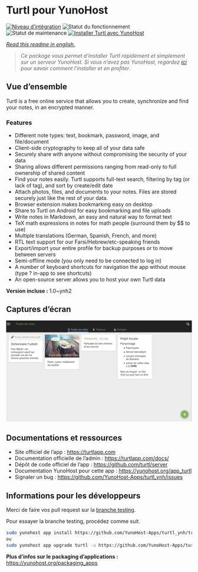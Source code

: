 <!--
N.B.: This README was automatically generated by https://github.com/YunoHost/apps/tree/master/tools/README-generator
It shall NOT be edited by hand.
-->

# Turtl pour YunoHost

[![Niveau d’intégration](https://dash.yunohost.org/integration/turtl.svg)](https://dash.yunohost.org/appci/app/turtl) ![Statut du fonctionnement](https://ci-apps.yunohost.org/ci/badges/turtl.status.svg) ![Statut de maintenance](https://ci-apps.yunohost.org/ci/badges/turtl.maintain.svg)
[![Installer Turtl avec YunoHost](https://install-app.yunohost.org/install-with-yunohost.svg)](https://install-app.yunohost.org/?app=turtl)

*[Read this readme in english.](./README.md)*

> *Ce package vous permet d’installer Turtl rapidement et simplement sur un serveur YunoHost.
Si vous n’avez pas YunoHost, regardez [ici](https://yunohost.org/#/install) pour savoir comment l’installer et en profiter.*

## Vue d’ensemble

Turtl is a free online service that allows you to create, synchronize and find your notes, in an encrypted manner. 

### Features

- Different note types: text, bookmark, password, image, and file/document
- Client-side cryptography to keep all of your data safe
- Securely share with anyone without compromising the security of your data
- Sharing allows different permissions ranging from read-only to full ownership of shared content
- Find your notes easily. Turtl supports full-text search, filtering by tag (or lack of tag), and sort by create/edit date
- Attach photos, files, and documents to your notes. Files are stored securely just like the rest of your data.
- Browser extension makes bookmarking easy on desktop
- Share to Turtl on Android for easy bookmarking and file uploads
- Write notes in Markdown, an easy and natural way to format text
- TeX math expressions in notes for math people (surround them by $$ to use)
- Multiple translations (German, Spanish, French, and more)
- RTL text support for our Farsi/Hebrew/etc-speaking friends
- Export/import your entire profile for backup purposes or to move between servers
- Semi-offline mode (you only need to be connected to log in)
- A number of keyboard shortcuts for navigation the app without mouse (type ? in-app to see shortcuts)
- An open-source server allows you to host your own Turtl data


**Version incluse :** 1.0~ynh2

## Captures d’écran

![Capture d’écran de Turtl](./doc/screenshots/screenshot.png)

## Documentations et ressources

* Site officiel de l’app : <https://turtlapp.com>
* Documentation officielle de l’admin : <https://turtlapp.com/docs/>
* Dépôt de code officiel de l’app : <https://github.com/turtl/server>
* Documentation YunoHost pour cette app : <https://yunohost.org/app_turtl>
* Signaler un bug : <https://github.com/YunoHost-Apps/turtl_ynh/issues>

## Informations pour les développeurs

Merci de faire vos pull request sur la [branche testing](https://github.com/YunoHost-Apps/turtl_ynh/tree/testing).

Pour essayer la branche testing, procédez comme suit.

``` bash
sudo yunohost app install https://github.com/YunoHost-Apps/turtl_ynh/tree/testing --debug
ou
sudo yunohost app upgrade turtl -u https://github.com/YunoHost-Apps/turtl_ynh/tree/testing --debug
```

**Plus d’infos sur le packaging d’applications :** <https://yunohost.org/packaging_apps>